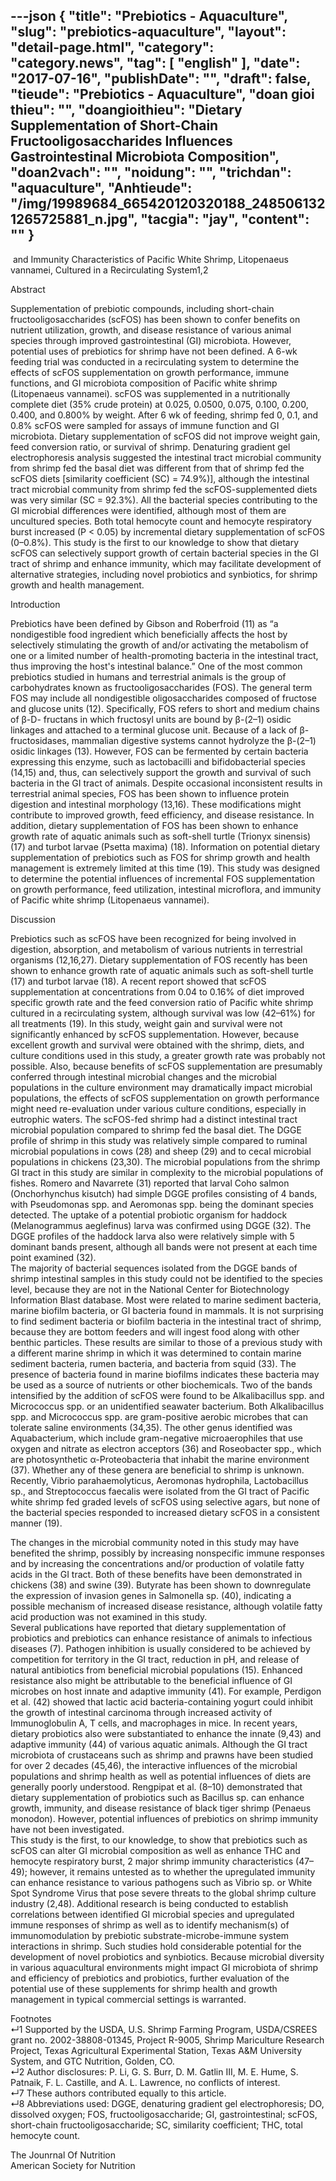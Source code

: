 ---json
{
    "title": "Prebiotics - Aquaculture",
    "slug": "prebiotics-aquaculture",
    "layout": "detail-page.html",
    "category": "category.news",
    "tag": [
        "english"
    ],
    "date": "2017-07-16",
    "publishDate": "",
    "draft": false,
    "tieude": "Prebiotics - Aquaculture",
    "doan gioi thieu": "",
    "doangioithieu": "Dietary Supplementation of Short-Chain Fructooligosaccharides Influences Gastrointestinal Microbiota Composition",
    "doan2vach": "",
    "noidung": "",
    "trichdan": "aquaculture",
    "Anhtieude": "/img/19989684_665420120320188_2485061321265725881_n.jpg",
    "tacgia": "jay",
    "__content__": ""
}
---
<p>&nbsp;and Immunity Characteristics of Pacific White Shrimp, Litopenaeus vannamei, Cultured in a Recirculating System1,2</p>

<p>Abstract</p>

<p>Supplementation of prebiotic compounds, including short-chain fructooligosaccharides (scFOS) has been shown to confer benefits on nutrient utilization, growth, and disease resistance of various animal species through improved gastrointestinal (GI) microbiota. However, potential uses of prebiotics for shrimp have not been defined. A 6-wk feeding trial was conducted in a recirculating system to determine the effects of scFOS supplementation on growth performance, immune functions, and GI microbiota composition of Pacific white shrimp (Litopenaeus vannamei). scFOS was supplemented in a nutritionally complete diet (35% crude protein) at 0.025, 0.0500, 0.075, 0.100, 0.200, 0.400, and 0.800% by weight. After 6 wk of feeding, shrimp fed 0, 0.1, and 0.8% scFOS were sampled for assays of immune function and GI microbiota. Dietary supplementation of scFOS did not improve weight gain, feed conversion ratio, or survival of shrimp. Denaturing gradient gel electrophoresis analysis suggested the intestinal tract microbial community from shrimp fed the basal diet was different from that of shrimp fed the scFOS diets [similarity coefficient (SC) = 74.9%)], although the intestinal tract microbial community from shrimp fed the scFOS-supplemented diets was very similar (SC = 92.3%). All the bacterial species contributing to the GI microbial differences were identified, although most of them are uncultured species. Both total hemocyte count and hemocyte respiratory burst increased (P &lt; 0.05) by incremental dietary supplementation of scFOS (0&ndash;0.8%). This study is the first to our knowledge to show that dietary scFOS can selectively support growth of certain bacterial species in the GI tract of shrimp and enhance immunity, which may facilitate development of alternative strategies, including novel probiotics and synbiotics, for shrimp growth and health management.</p>

<p>Introduction</p>

<p>Prebiotics have been defined by Gibson and Roberfroid (11) as &ldquo;a nondigestible food ingredient which beneficially affects the host by selectively stimulating the growth of and/or activating the metabolism of one or a limited number of health-promoting bacteria in the intestinal tract, thus improving the host&#39;s intestinal balance.&rdquo; One of the most common prebiotics studied in humans and terrestrial animals is the group of carbohydrates known as fructooligosaccharides (FOS). The general term FOS may include all nondigestible oligosaccharides composed of fructose and glucose units (12). Specifically, FOS refers to short and medium chains of &beta;-D- fructans in which fructosyl units are bound by &beta;-(2&ndash;1) osidic linkages and attached to a terminal glucose unit. Because of a lack of &beta;-fructosidases, mammalian digestive systems cannot hydrolyze the &beta;-(2&ndash;1) osidic linkages (13). However, FOS can be fermented by certain bacteria expressing this enzyme, such as lactobacilli and bifidobacterial species (14,15) and, thus, can selectively support the growth and survival of such bacteria in the GI tract of animals. Despite occasional inconsistent results in terrestrial animal species, FOS has been shown to influence protein digestion and intestinal morphology (13,16). These modifications might contribute to improved growth, feed efficiency, and disease resistance. In addition, dietary supplementation of FOS has been shown to enhance growth rate of aquatic animals such as soft-shell turtle (Trionyx sinensis) (17) and turbot larvae (Psetta maxima) (18). Information on potential dietary supplementation of prebiotics such as FOS for shrimp growth and health management is extremely limited at this time (19). This study was designed to determine the potential influences of incremental FOS supplementation on growth performance, feed utilization, intestinal microflora, and immunity of Pacific white shrimp (Litopenaeus vannamei).</p>

<p>Discussion</p>

<p>Prebiotics such as scFOS have been recognized for being involved in digestion, absorption, and metabolism of various nutrients in terrestrial organisms (12,16,27). Dietary supplementation of FOS recently has been shown to enhance growth rate of aquatic animals such as soft-shell turtle (17) and turbot larvae (18). A recent report showed that scFOS supplementation at concentrations from 0.04 to 0.16% of diet improved specific growth rate and the feed conversion ratio of Pacific white shrimp cultured in a recirculating system, although survival was low (42&ndash;61%) for all treatments (19). In this study, weight gain and survival were not significantly enhanced by scFOS supplementation. However, because excellent growth and survival were obtained with the shrimp, diets, and culture conditions used in this study, a greater growth rate was probably not possible. Also, because benefits of scFOS supplementation are presumably conferred through intestinal microbial changes and the microbial populations in the culture environment may dramatically impact microbial populations, the effects of scFOS supplementation on growth performance might need re-evaluation under various culture conditions, especially in eutrophic waters. The scFOS-fed shrimp had a distinct intestinal tract microbial population compared to shrimp fed the basal diet. The DGGE profile of shrimp in this study was relatively simple compared to ruminal microbial populations in cows (28) and sheep (29) and to cecal microbial populations in chickens (23,30). The microbial populations from the shrimp GI tract in this study are similar in complexity to the microbial populations of fishes. Romero and Navarrete (31) reported that larval Coho salmon (Onchorhynchus kisutch) had simple DGGE profiles consisting of 4 bands, with Pseudomonas spp. and Aeromonas spp. being the dominant species detected. The uptake of a potential probiotic organism for haddock (Melanogrammus aeglefinus) larva was confirmed using DGGE (32). The DGGE profiles of the haddock larva also were relatively simple with 5 dominant bands present, although all bands were not present at each time point examined (32).<br />
The majority of bacterial sequences isolated from the DGGE bands of shrimp intestinal samples in this study could not be identified to the species level, because they are not in the National Center for Biotechnology Information Blast database. Most were related to marine sediment bacteria, marine biofilm bacteria, or GI bacteria found in mammals. It is not surprising to find sediment bacteria or biofilm bacteria in the intestinal tract of shrimp, because they are bottom feeders and will ingest food along with other benthic particles. These results are similar to those of a previous study with a different marine shrimp in which it was determined to contain marine sediment bacteria, rumen bacteria, and bacteria from squid (33). The presence of bacteria found in marine biofilms indicates these bacteria may be used as a source of nutrients or other biochemicals. Two of the bands intensified by the addition of scFOS were found to be Alkalibacillus spp. and Micrococcus spp. or an unidentified seawater bacterium. Both Alkalibacillus spp. and Micrococcus spp. are gram-positive aerobic microbes that can tolerate saline environments (34,35). The other genus identified was Aquabacterium, which include gram-negative microaerophiles that use oxygen and nitrate as electron acceptors (36) and Roseobacter spp., which are photosynthetic &alpha;-Proteobacteria that inhabit the marine environment (37). Whether any of these genera are beneficial to shrimp is unknown. Recently, Vibrio parahaemolyticus, Aeromonas hydrophila, Lactobacillus sp., and Streptococcus faecalis were isolated from the GI tract of Pacific white shrimp fed graded levels of scFOS using selective agars, but none of the bacterial species responded to increased dietary scFOS in a consistent manner (19).</p>

<p>The changes in the microbial community noted in this study may have benefited the shrimp, possibly by increasing nonspecific immune responses and by increasing the concentrations and/or production of volatile fatty acids in the GI tract. Both of these benefits have been demonstrated in chickens (38) and swine (39). Butyrate has been shown to downregulate the expression of invasion genes in Salmonella sp. (40), indicating a possible mechanism of increased disease resistance, although volatile fatty acid production was not examined in this study.<br />
Several publications have reported that dietary supplementation of probiotics and prebiotics can enhance resistance of animals to infectious diseases (7). Pathogen inhibition is usually considered to be achieved by competition for territory in the GI tract, reduction in pH, and release of natural antibiotics from beneficial microbial populations (15). Enhanced resistance also might be attributable to the beneficial influence of GI microbes on host innate and adaptive immunity (41). For example, Perdigon et al. (42) showed that lactic acid bacteria-containing yogurt could inhibit the growth of intestinal carcinoma through increased activity of Immunoglobulin A, T cells, and macrophages in mice. In recent years, dietary probiotics also were substantiated to enhance the innate (9,43) and adaptive immunity (44) of various aquatic animals. Although the GI tract microbiota of crustaceans such as shrimp and prawns have been studied for over 2 decades (45,46), the interactive influences of the microbial populations and shrimp health as well as potential influences of diets are generally poorly understood. Rengpipat et al. (8&ndash;10) demonstrated that dietary supplementation of probiotics such as Bacillus sp. can enhance growth, immunity, and disease resistance of black tiger shrimp (Penaeus monodon). However, potential influences of prebiotics on shrimp immunity have not been investigated.<br />
This study is the first, to our knowledge, to show that prebiotics such as scFOS can alter GI microbial composition as well as enhance THC and hemocyte respiratory burst, 2 major shrimp immunity characteristics (47&ndash;49); however, it remains untested as to whether the upregulated immunity can enhance resistance to various pathogens such as Vibrio sp. or White Spot Syndrome Virus that pose severe threats to the global shrimp culture industry (2,48). Additional research is being conducted to establish correlations between identified GI microbial species and upregulated immune responses of shrimp as well as to identify mechanism(s) of immunomodulation by prebiotic substrate-microbe-immune system interactions in shrimp. Such studies hold considerable potential for the development of novel probiotics and synbiotics. Because microbial diversity in various aquacultural environments might impact GI microbiota of shrimp and efficiency of prebiotics and probiotics, further evaluation of the potential use of these supplements for shrimp health and growth management in typical commercial settings is warranted.</p>

<p>Footnotes<br />
&crarr;1 Supported by the USDA, U.S. Shrimp Farming Program, USDA/CSREES grant no. 2002-38808-01345, Project R-9005, Shrimp Mariculture Research Project, Texas Agricultural Experimental Station, Texas A&amp;M University System, and GTC Nutrition, Golden, CO.<br />
&crarr;2 Author disclosures: P. Li, G. S. Burr, D. M. Gatlin III, M. E. Hume, S. Patnaik, F. L. Castille, and A. L. Lawrence, no conflicts of interest.<br />
&crarr;7 These authors contributed equally to this article.<br />
&crarr;8 Abbreviations used: DGGE, denaturing gradient gel electrophoresis; DO, dissolved oxygen; FOS, fructooligosaccharide; GI, gastrointestinal; scFOS, short-chain fructooligosaccharide; SC, similarity coefficient; THC, total hemocyte count.</p>

<p>The Jounrnal Of Nutrition<br />
American Society for Nutrition</p>